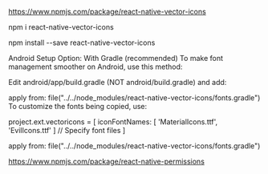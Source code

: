 https://www.npmjs.com/package/react-native-vector-icons

npm i react-native-vector-icons

npm install --save react-native-vector-icons

Android Setup
Option: With Gradle (recommended)
To make font management smoother on Android, use this method:

Edit android/app/build.gradle (NOT android/build.gradle) and add:

apply from: file("../../node_modules/react-native-vector-icons/fonts.gradle")
To customize the fonts being copied, use:

project.ext.vectoricons = [
iconFontNames: [ 'MaterialIcons.ttf', 'EvilIcons.ttf' ] // Specify font files
]

apply from: file("../../node_modules/react-native-vector-icons/fonts.gradle")




https://www.npmjs.com/package/react-native-permissions

